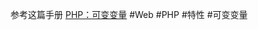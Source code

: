 参考这篇手册 [PHP：可变变量](https://www.php.net/manual/zh/language.variables.variable.php)
#Web #PHP #特性 #可变变量
